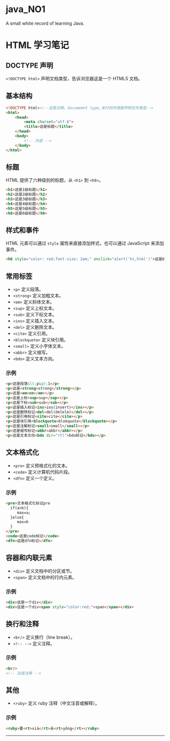 # java_NO1
A small white record of learning Java.
# HTML 学习笔记
## DOCTYPE 声明
`<!DOCTYPE html>` 声明文档类型，告诉浏览器这是一个 HTML5 文档。
## 基本结构
```html
<!DOCTYPE html><!--这是注释。documemnt type,本行的作用是声明文件类型-->
<html>
    <head>
        <meta charset="utf-8">
        <title>这是标题</title>
    </head>
    <body>
        <!-- 内容 -->
    </body>
</html>
```
## 标题
HTML 提供了六种级别的标题，从 `<h1>` 到 `<h6>`。
```html
<h1>这是1级标题</h1>
<h2>这是2级标题</h2>
<h3>这是3级标题</h3>
<h4>这是4级标题</h4>
<h5>这是5级标题</h5>
<h6>这是6级标题</h6>
```
## 样式和事件
HTML 元素可以通过 `style` 属性来直接添加样式，也可以通过 JavaScript 来添加事件。
```html
<h6 style="color: red;font-size: 2em;" onclick="alert('hi,html')">这是6级标题</h6>
```
## 常用标签
- `<p>` 定义段落。
- `<strong>` 定义加粗文本。
- `<em>` 定义斜体文本。
- `<sup>` 定义上标文本。
- `<sub>` 定义下标文本。
- `<ins>` 定义插入文本。
- `<del>` 定义删除文本。
- `<cite>` 定义引用。
- `<blockquote>` 定义块引用。
- `<small>` 定义小字体文本。
- `<abbr>` 定义缩写。
- `<bdo>` 定义文本方向。

### 示例
```html
<p>这是段落&lt;p&gt;1</p>
<p>这是<strong>strong</strong></p>
<p>这是<em>em</em></p>
<p>这是上标<sup>sup</sup></p>
<p>这是下标<sub>sub</sub></p>
<p>这是插入标记<ins>ins(insert)</ins></p>
<p>这是删除标记<del>del(delele)</del></p>
<p>这是引用标记<cite>cite</cite></p>
<p>这是块引用<blockquote>blokquote</blockquote></p>
<p>这是注解标记<small>small</small></p>
<p>这是缩写标记<abbr>abbr</abbr></p>
<p>这是文本方向<bdo dir="rtl">bdo标记</bdo></p>
```
## 文本格式化
- `<pre>` 定义预格式化的文本。
- `<code>` 定义计算机代码片段。
- `<dfn>` 定义一个定义。

### 示例
```html
<pre>文本格式化标记pre
  if(a>b){
     max=a;
  }else{
     max=b
  }
</pre>
<code>这是code标记</code>
<dfn>这是dfn标记</dfn>
```
## 容器和内联元素
- `<div>` 定义文档中的分区或节。
- `<span>` 定义文档中的行内元素。

### 示例
```html
<div>这是一个div</div>
<div>这是一个div<span style="color:red;">span</span></div>
```
## 换行和注释
- `<br/>` 定义换行（line break）。
- `<!-- -->` 定义注释。

### 示例
```html
<br/>
<!-- 这是注释 -->
```
## 其他
- `<ruby>` 定义 ruby 注释（中文注音或解释）。

### 示例
```html
<ruby>夏<rt>xià</rt>永<rt>yŏng</rt></ruby>
```

---

